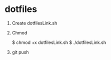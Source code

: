 dotfiles
========

1. Create dotfilesLink.sh
2. Chmod

	$ chmod +x dotfilesLink.sh
	$ ./dotfilesLink.sh

3. git push

